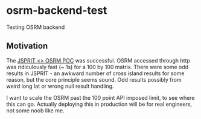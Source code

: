 # osrm-backend-test
Testing OSRM backend

## Motivation

The [JSPRIT <> OSRM POC](https://github.com/ariua91/road-dist-optimiser) was successful. OSRM accessed through http was ridiculously fast (~ 1s) for a 100 by 100 matrix. There were some odd results in JSPRIT - an awkward number of cross island results for some reason, but the core principle seems sound. Odd results possibly from weird long lat or wrong null result handling.

I want to scale the OSRM past the 100 point API imposed limit, to see where this can go. Actually deploying this in production will be for real engineers, not some noob like me.

